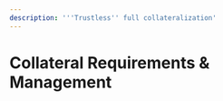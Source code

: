 ```yaml
---
description: '''Trustless'' full collateralization'
---
```


# Collateral Requirements & Management

